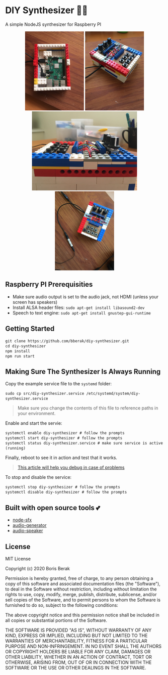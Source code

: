 # DIY Synthesizer 🎵🎹

A simple NodeJS synthesizer for Raspberry PI

<p align="center">
	<img src="https://raw.githubusercontent.com/bberak/diy-synthesizer/master/assets/IMG_0965.JPG" height="250" />
    <img src="https://raw.githubusercontent.com/bberak/diy-synthesizer/master/assets/IMG_0982.JPG" height="250" />
    <img src="https://raw.githubusercontent.com/bberak/diy-synthesizer/master/assets/IMG_0984.JPG" height="250" />
    <img src="https://raw.githubusercontent.com/bberak/diy-synthesizer/master/assets/IMG_0993.JPG" height="250" />
</p>

## Raspberry PI Prerequisities

- Make sure audio output is set to the audio jack, not HDMI (unless your screen has speakers)
- Install ALSA header files: `sudo apt-get install libasound2-dev`
- Speech to text engine: `sudo apt-get install gnustep-gui-runtime`

## Getting Started

```
git clone https://github.com/bberak/diy-synthesizer.git
cd diy-synthesizer
npm install
npm run start
```

## Making Sure The Synthesizer Is Always Running

Copy the example service file to the `systemd` folder:

```
sudo cp src/diy-synthesizer.service /etc/systemd/system/diy-synthesizer.service
```

> Make sure you change the contents of this file to reference paths in your environment.

Enable and start the servie:

```
systemctl enable diy-synthesizer # follow the prompts
systemctl start diy-synthesizer # follow the prompts
systemctl status diy-synthesizer.service # make sure service is active (running)
```

Finally, reboot to see it in action and test that it works.

> [This article will help you debug in case of problems](https://community.chakralinux.org/t/how-to-investigate-systemd-errors/7024)

To stop and disable the service: 

```
systemctl stop diy-synthesizer # follow the prompts
systemctl disable diy-synthesizer # follow the prompts
```

## Built with open source tools 💕

- [node-sfx](https://github.com/bberak/node-sfx)
- [audio-generator](https://github.com/audiojs/audio-generator)
- [audio-speaker](https://github.com/audiojs/audio-speaker)

## License

MIT License

Copyright (c) 2020 Boris Berak

Permission is hereby granted, free of charge, to any person obtaining a copy
of this software and associated documentation files (the "Software"), to deal
in the Software without restriction, including without limitation the rights
to use, copy, modify, merge, publish, distribute, sublicense, and/or sell
copies of the Software, and to permit persons to whom the Software is
furnished to do so, subject to the following conditions:

The above copyright notice and this permission notice shall be included in all
copies or substantial portions of the Software.

THE SOFTWARE IS PROVIDED "AS IS", WITHOUT WARRANTY OF ANY KIND, EXPRESS OR
IMPLIED, INCLUDING BUT NOT LIMITED TO THE WARRANTIES OF MERCHANTABILITY,
FITNESS FOR A PARTICULAR PURPOSE AND NON-INFRINGEMENT. IN NO EVENT SHALL THE
AUTHORS OR COPYRIGHT HOLDERS BE LIABLE FOR ANY CLAIM, DAMAGES OR OTHER
LIABILITY, WHETHER IN AN ACTION OF CONTRACT, TORT OR OTHERWISE, ARISING FROM,
OUT OF OR IN CONNECTION WITH THE SOFTWARE OR THE USE OR OTHER DEALINGS IN THE
SOFTWARE.
